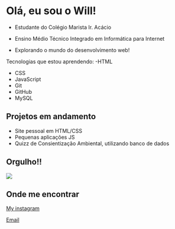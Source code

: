 #  Olá, eu sou o Will! 
 
 - Estudante do Colégio Marista Ir. Acácio
   
 - Ensino Médio Técnico Integrado em Informática para Internet
   
- Explorando o mundo do desenvolvimento web!


 Tecnologias que estou aprendendo:
 -HTML
 - CSS
 - JavaScript
 - Git
 - GitHub 
 - MySQL

##  Projetos em andamento
- Site pessoal em HTML/CSS
- Pequenas aplicações JS
- Quizz de Consientização Ambiental, utilizando banco de dados


## Orgulho!!

![](https://media2.giphy.com/media/v1.Y2lkPTc5MGI3NjExMHczZWxhNnc0ZGF4Nmd5bmgydmN0Y2hvNTNzeTVsbjB3dTdjcTJhOSZlcD12MV9naWZzX3NlYXJjaCZjdD1n/U84wKNP9ypuedSq6wL/giphy.webp)

##  Onde me encontrar
[My instagram ](https://www.instagram.com/allmeidaz._?igsh=MTB1azB1OXozZnVydQ==)

[Email](mailto:alemeidawillian@gmail.com)

